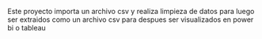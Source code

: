 Este proyecto importa un archivo csv y realiza limpieza de datos para luego ser extraidos como un archivo csv para despues ser visualizados en power bi o tableau